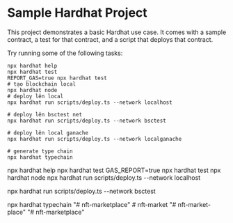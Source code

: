 # Sample Hardhat Project

This project demonstrates a basic Hardhat use case. It comes with a sample contract, a test for that contract, and a script that deploys that contract.

Try running some of the following tasks:

```shell
npx hardhat help
npx hardhat test
REPORT_GAS=true npx hardhat test
# tạo blockchain local
npx hardhat node
# deploy lên local
npx hardhat run scripts/deploy.ts --network localhost

# deploy lên bsctest net
npx hardhat run scripts/deploy.ts --network bsctest

# deploy lên local ganache
npx hardhat run scripts/deploy.ts --network localganache

# generate type chain
npx hardhat typechain
```

npx hardhat help
npx hardhat test
GAS_REPORT=true npx hardhat test
npx hardhat node
npx hardhat run scripts/deploy.ts --network localhost

npx hardhat run scripts/deploy.ts --network bsctest

npx hardhat typechain
"# nft-marketplace"
#   n f t - m a r k e t 
 
 
"# nft-market-place"
"# nft-marketplace" 
